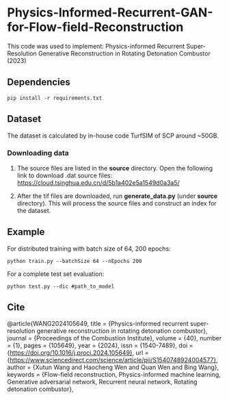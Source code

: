 # Physics-Informed-Recurrent-GAN-for-Flow-field-Reconstruction


This code was used to implement: Physics-informed Recurrent Super-Resolution Generative Reconstruction in Rotating Detonation Combustor (2023)



## Dependencies
```
pip install -r requirements.txt
```

## Dataset

The dataset is calculated by in-house code TurfSIM of SCP around ~50GB.

### Downloading data
1. The source files are listed in the **source** directory. Open the following link to download .dat source files: https://cloud.tsinghua.edu.cn/d/5b1a402e5a1549d0a3a5/

2. After the tif files are downloaded, run **generate_data.py** (under **source** directory). This will process the source files and construct an index for the dataset.

## Example

For distributed training with batch size of 64, 200 epochs:
```
python train.py --batchSize 64 --nEpochs 200
```
For a complete test set evaluation:
```
python test.py --dic #path_to_model
```

## Cite
@article{WANG2024105649,
title = {Physics-informed recurrent super-resolution generative reconstruction in rotating detonation combustor},
journal = {Proceedings of the Combustion Institute},
volume = {40},
number = {1},
pages = {105649},
year = {2024},
issn = {1540-7489},
doi = {https://doi.org/10.1016/j.proci.2024.105649},
url = {https://www.sciencedirect.com/science/article/pii/S1540748924004577},
author = {Xutun Wang and Haocheng Wen and Quan Wen and Bing Wang},
keywords = {Flow-field reconstruction, Physics-informed machine learning, Generative adversarial network, Recurrent neural network, Rotating detonation combustor},
